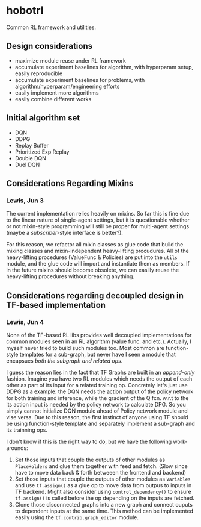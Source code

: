 # hobotrl

Common RL framework and utilities.

## Design considerations

* maximize module reuse under RL framework
* accumulate experiment baselines for algorithm, with hyperparam setup, easily reproducible
* accumulate experiment baselines for problems, with algorithm/hyperparam/engineering efforts
* easily implement more algorithms
* easily combine different works

## Initial algorithm set

* DQN
* DDPG
* Replay Buffer
* Prioritized Exp Replay
* Double DQN
* Duel DQN

## Considerations Regarding Mixins
### Lewis, Jun 3
The current implementation relies heavily on mixins. So far this is fine due to the linear nature of single-agent settings, but it is questionable whether or not mixin-style programming will still be proper for multi-agent settings (maybe a *subscriber*-style interface is better?).

For this reason, we refactor all mixin classes as glue code that build the mixing classes and mixin-independent heavy-lifting procudures. All of the heavy-lifting procedures (ValueFunc & Policies) are put into the `utils` module, and the glue code will import and instantiate them as members. If in the future mixins should become obsolete, we can easilly reuse the heavy-lifting procedures without breaking anything.

## Considerations regarding decoupled design in TF-based implementation
### Lewis, Jun 4
None of the TF-based RL libs provides well decoupled implementations for common modules seen in an RL algorithm (value func. and etc.). Actually, I myself never tried to build such modules too. Most common are function-style templates for a sub-graph, but never have I seen a module that encapsues *both the subgraph and related ops*.

I guess the reason lies in the fact that TF Graphs are built in an *append-only* fashion. Imagine you have two RL modules which needs the output of each other as part of its input for a related training op. Concretely let's just use DDPG as a example: the DQN needs the action output of the policy network for both training and inference, while the gradient of the Q fcn. w.r.t to the its action input is needed by the policy network to calculate DPG. So you simply cannot initialize DQN module ahead of Policy network module and vise versa. Due to this reason, the first instinct of anyone using TF should be using function-style template and separately implement a sub-graph and its trainning ops.

I don't know if this is the right way to do, but we have the following work-arounds:
1. Set those inputs that couple the outputs of other modules as `PlaceHolders` and glue them together with feed and fetch. (Slow since have to move data back & forth betweeen the frontend and backend)
1. Set those inputs that couple the outputs of other modules as `Variables` and use `tf.assign()` as a glue op to move data from outpus to inputs in TF backend. Might also consider using `control_dependency()` to ensure `tf.assign()` is called before the op depending on the inputs are fetched.
1. Clone those disconnected graphs into a new graph and connect ouputs to dependent inputs at the same time. This method can be implemented easily using the `tf.contrib.graph_editor` module.

